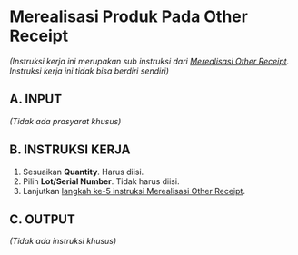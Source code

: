 # Merealisasi Produk Pada Other Receipt

*(Instruksi kerja ini merupakan sub instruksi dari [Merealisasi Other Receipt](./transfer.md). Instruksi kerja ini tidak bisa berdiri sendiri)*

## A. INPUT

*(Tidak ada prasyarat khusus)*

## B. INSTRUKSI KERJA

1. Sesuaikan **Quantity**. Harus diisi.
2. Pilih **Lot/Serial Number**. Tidak harus diisi.
3. Lanjutkan [langkah ke-5 instruksi Merealisasi Other Receipt](./transfer.md#l5).

## C. OUTPUT

*(Tidak ada instruksi khusus)*
